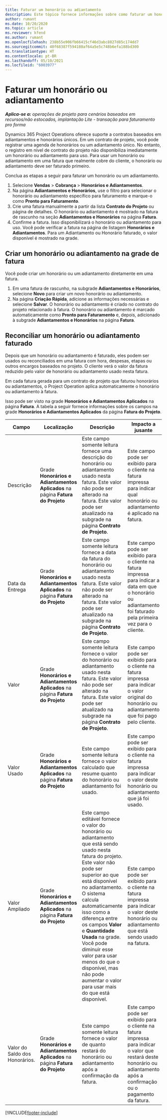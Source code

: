```yaml
---
title: Faturar um honorário ou adiantamento
description: Este tópico fornece informações sobre como faturar um honorário ou adiantamento no Project Operations.
author: rumant
ms.date: 10/20/2020
ms.topic: article
ms.reviewer: kfend
ms.author: rumant
ms.openlocfilehash: 238b55e906fb66415cf46d3abc8827d85c174dd7
ms.sourcegitcommit: 40f68387f594180af64a5e5c748b6efa188bd300
ms.translationtype: HT
ms.contentlocale: pt-BR
ms.lasthandoff: 05/10/2021
ms.locfileid: "6003977"
---
```

# <a name="invoice-a-retainer-or-an-advance"></a>Faturar um honorário ou adiantamento

_**Aplica-se a:** operações de projeto para cenários baseados em recursos/não estocados, implantação Lite - transação para faturamento pro forma_

Dynamics 365 Project Operations oferece suporte a contratos baseados em adiantamentos e honorários únicos. Em um contrato de projeto, você pode registrar uma agenda de honorários ou um adiantamento único. No entanto, o registro em nível de contrato do projeto não disponibiliza imediatamente um honorário ou adiantamento para uso. Para usar um honorário ou adiantamento em uma fatura que realmente cobre do cliente, o honorário ou adiantamento deve ser faturado primeiro.

Conclua as etapas a seguir para faturar um honorário ou um adiantamento.

1. Selecione **Vendas** > **Cobrança** > **Honorários e Adiantamentos**. 
2. Na página **Adiantamentos e Honorários**, use o filtro para selecionar o honorário ou adiantamento específico para faturamento e marque-o como **Pronto para Faturamento**.
3. Crie uma fatura manualmente a partir da lista **Contrato do Projeto** ou página de detalhes. O honorário ou adiantamento é mostrado na fatura de rascunho na seção **Adiantamentos e Honorários** na página **Fatura**.
4. Confirme a fatura. Isso disponibilizará o honorário ou adiantamento para uso. Você pode verificar a fatura na página de listagem **Honorários e Adiantamentos**. Para um Adiantamento ou Honorário faturado, o valor disponível é mostrado na grade.

## <a name="create-a-retainer-or-advance-from-the-invoice-grid"></a>Criar um honorário ou adiantamento na grade de fatura

Você pode criar um honorário ou um adiantamento diretamente em uma fatura.

1. Em uma fatura de rascunho, na subgrade **Adiantamentos e Honorários**, selecione **Novo** para criar um novo honorário ou adiantamento. 
2. Na página **Criação Rápida**, adicione as informações necessárias e selecione **Salvar**. O honorário ou adiantamento é criado no contrato do projeto relacionado à fatura. O honorário ou adiantamento é marcado automaticamente como **Pronto para Faturamento** e, depois, adicionado à subgrade **Adiantamentos e Honorários** na página **Fatura**.

## <a name="reconcile-an-invoiced-retainer-or-advance"></a>Reconciliar um honorário ou adiantamento faturado

Depois que um honorário ou adiantamento é faturado, eles podem ser usados ou reconciliados em uma fatura com hora, despesas, etapas ou outros encargos baseados no projeto. O cliente verá o valor da fatura reduzido pelo valor de honorário ou adiantamento usado nesta fatura.

Em cada fatura gerada para um contrato de projeto que faturou honorários ou adiantamentos, o Project Operation aplica automaticamente o honorário ou adiantamento à fatura.

Isso pode ser visto na grade **Honorários e Adiantamentos Aplicados** na página **Fatura**. A tabela a seguir fornece informações sobre os campos na grade **Honorários e Adiantamentos Aplicados** da página **Fatura do Projeto**.

| Campo | Localização | Descrição | Impacto a jusante |
| --- | --- | --- | --- |
| Descrição | Grade **Honorários e Adiantamentos Aplicados** na página **Fatura do Projeto** |Este campo somente leitura fornece uma descrição do honorário ou adiantamento usado nesta fatura. Este valor não pode ser alterado na fatura. Este valor pode ser atualizado na subgrade na página **Contrato de Projeto**. | Este campo pode ser exibido para o cliente na fatura impressa para indicar qual honorário ou adiantamento é aplicado na fatura. |
| Data da Entrega | Grade **Honorários e Adiantamentos Aplicados** na página **Fatura do Projeto**  | Este campo somente leitura fornece a data da fatura do honorário ou adiantamento usado nesta fatura. Este valor não pode ser alterado na fatura. Este valor pode ser atualizado na subgrade na página **Contrato de Projeto**. | Este campo pode ser exibido para o cliente na fatura impressa para indicar a data em que o honorário ou adiantamento foi faturado pela primeira vez para o cliente. |
| Valor | Grade **Honorários e Adiantamentos Aplicados** na página **Fatura do Projeto**  | Este campo somente leitura fornece o valor do honorário ou adiantamento usado nesta fatura. Este valor não pode ser alterado na fatura. Este valor pode ser atualizado na subgrade na página **Contrato de Projeto**. | Este campo pode ser exibido para o cliente na fatura impressa para indicar o valor original do honorário ou adiantamento que foi pago pelo cliente. |
| Valor Usado | Grade **Honorários e Adiantamentos Aplicados** na página **Fatura do Projeto**  | Este campo somente leitura fornece o valor calculado que resume quanto do honorário ou adiantamento foi usado. | Este campo pode ser exibido para o cliente na fatura impressa para indicar o valor deste honorário ou adiantamento que já foi usado. |
| Valor Ampliado | Grade **Honorários e Adiantamentos Aplicados** na página **Fatura do Projeto**  | Este campo editável fornece o valor do honorário ou adiantamento que está sendo usado nesta fatura do projeto. Este valor não pode ser superior ao que está disponível no adiantamento. O sistema calcula automaticamente isso como a diferença entre os campos **Valor** e **Quantidade Usada** na grade. Você pode diminuir esse valor para usar menos do que o disponível, mas não pode aumentar o valor para usar mais do que está disponível. | Este campo pode ser exibido para o cliente na fatura impressa para indicar o valor deste honorário ou adiantamento que está sendo usado na fatura. |
| Valor do Saldo dos Honorários. | Grade **Honorários e Adiantamentos Aplicados** na página **Fatura do Projeto**  | Este campo somente leitura fornece o valor de quanto restará do honorário ou adiantamento após a confirmação da fatura. | Este campo pode ser exibido para o cliente na fatura impressa para indicar o valor que restará deste honorário ou adiantamento após a confirmação ou o pagamento da fatura. |


[!INCLUDE[footer-include](../../includes/footer-banner.md)]
